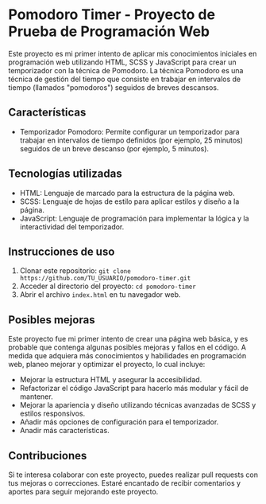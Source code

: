 # Pomodoro Timer - Proyecto de Prueba de Programación Web

Este proyecto es mi primer intento de aplicar mis conocimientos iniciales en programación web utilizando HTML, SCSS y JavaScript para crear un temporizador con la técnica de Pomodoro. La técnica Pomodoro es una técnica de gestión del tiempo que consiste en trabajar en intervalos de tiempo (llamados "pomodoros") seguidos de breves descansos.

## Características

- Temporizador Pomodoro: Permite configurar un temporizador para trabajar en intervalos de tiempo definidos (por ejemplo, 25 minutos) seguidos de un breve descanso (por ejemplo, 5 minutos).

## Tecnologías utilizadas

- HTML: Lenguaje de marcado para la estructura de la página web.
- SCSS: Lenguaje de hojas de estilo para aplicar estilos y diseño a la página.
- JavaScript: Lenguaje de programación para implementar la lógica y la interactividad del temporizador.

## Instrucciones de uso

1. Clonar este repositorio: `git clone https://github.com/TU_USUARIO/pomodoro-timer.git`
2. Acceder al directorio del proyecto: `cd pomodoro-timer`
3. Abrir el archivo `index.html` en tu navegador web.

## Posibles mejoras

Este proyecto fue mi primer intento de crear una página web básica, y es probable que contenga algunas posibles mejoras y fallos en el código. A medida que adquiera más conocimientos y habilidades en programación web, planeo mejorar y optimizar el proyecto, lo cual incluye:

- Mejorar la estructura HTML y asegurar la accesibilidad.
- Refactorizar el código JavaScript para hacerlo más modular y fácil de mantener.
- Mejorar la apariencia y diseño utilizando técnicas avanzadas de SCSS y estilos responsivos.
- Añadir más opciones de configuración para el temporizador.
- Anadir más características.

## Contribuciones

Si te interesa colaborar con este proyecto, puedes realizar pull requests con tus mejoras o correcciones. Estaré encantado de recibir comentarios y aportes para seguir mejorando este proyecto.
